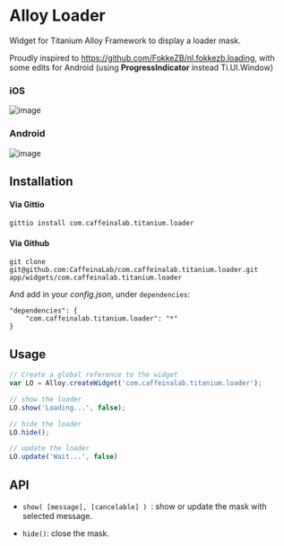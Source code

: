 # Alloy Loader

Widget for Titanium Alloy Framework to display a loader mask.

Proudly inspired to https://github.com/FokkeZB/nl.fokkezb.loading, with some edits for Android (using **ProgressIndicator** instead Ti.UI.Window)

### iOS

![image](http://cl.ly/image/1i0H3K153z3e/loaderios.jpg)

### Android

![image](http://cl.ly/image/2R0H393g393z/loaderand.jpg)


## Installation

#### Via Gittio

```
gittio install com.caffeinalab.titanium.loader
```

#### Via Github

```
git clone git@github.com:CaffeinaLab/com.caffeinalab.titanium.loader.git app/widgets/com.caffeinalab.titanium.loader
```

And add in your *config.json*, under `dependencies`:

```
"dependencies": {
    "com.caffeinalab.titanium.loader": "*"
}
```

## Usage

```javascript
// Create a global reference to the widget
var LO = Alloy.createWidget('com.caffeinalab.titanium.loader');

// show the loader
LO.show('Loading...', false);

// hide the loader
LO.hide();

// update the loader
LO.update('Wait...', false)

```

## API

* `show( [message], [cancelable] ) `: show or update the mask with selected message.

* `hide()`: close the mask.
